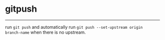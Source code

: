 # gitpush
---------------

run `git push` and automatically run `git push --set-upstream origin branch-name` when there is no upstream.
